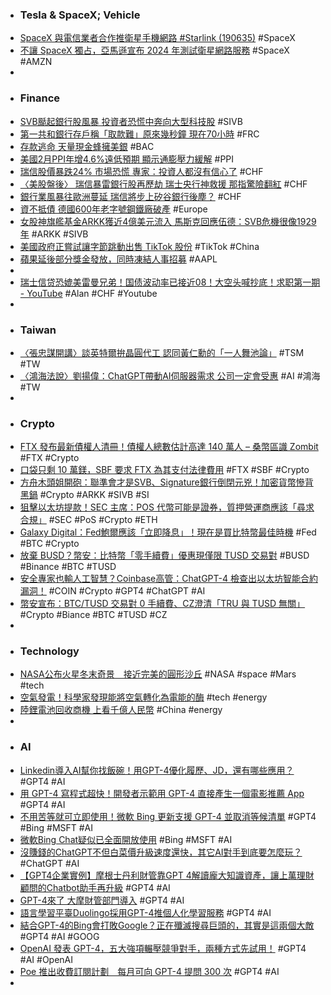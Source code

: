 - ### Tesla & SpaceX; Vehicle
- [SpaceX 與電信業者合作推衛星手機網路 #Starlink (190635)](https://www.cool3c.com/article/190635) #SpaceX
- [不讓 SpaceX 獨占，亞馬遜宣布 2024 年測試衛星網路服務](https://technews.tw/2023/03/15/amazon-project-kuiper/) #SpaceX #AMZN
-
- ### Finance
- [SVB颳起銀行股風暴 投資者恐慌中奔向大型科技股](https://news.cnyes.com/news/id/5115702) #SIVB
- [第一共和銀行存戶稱「取款難」原來幾秒鐘 現在70小時](https://m.cnyes.com/news/id/5115708) #FRC
- [存款逃命 天量現金蜂擁美銀](https://ctee.com.tw/news/global/825978.html) #BAC
- [美國2月PPI年增4.6%遠低預期 顯示通膨壓力緩解](https://news.cnyes.com/news/id/5115604) #PPI
- [瑞信股價暴跌24% 市場恐慌 專家：投資人都沒有信心了](https://m.cnyes.com/news/id/5115723) #CHF
- [〈美股盤後〉 瑞信暴雷銀行股再歷劫 瑞士央行神救援 那指驚險翻紅](https://m.cnyes.com/news/id/5115688) #CHF
- [銀行業風暴往歐洲蔓延 瑞信將步上矽谷銀行後塵？](https://news.cnyes.com/news/id/5115681) #CHF
- [資不抵債 德國600年老字號鋼鐵廠破產](https://ctee.com.tw/news/global/825787.html) #Europe
- [女股神旗艦基金ARKK獲近4億美元流入 馬斯克回應伍德：SVB危機很像1929年](https://news.cnyes.com/news/id/5115491) #ARKK #SIVB
- [美國政府正嘗試讓字節跳動出售 TikTok 股份](https://chinese.engadget.com/the-us-government-is-trying-to-force-bytedance-to-sell-tiktok-023934156.html) #TikTok #China
- [蘋果延後部分獎金發放，同時凍結人事招募](https://technews.tw/2023/03/15/apple-delays-bonuses/) #AAPL
-
- [瑞士信贷恐媲美雷曼兄弟！国债波动率已接近08！大空头喊抄底！求职第一期 - YouTube](https://www.youtube.com/watch?v=ynCsFbhMtdA) #Alan #CHF #Youtube
-
- ### Taiwan
- [〈張忠謀開講〉談英特爾拚晶圓代工 認同黃仁勳的「一人舞池論」](https://news.cnyes.com/news/id/5115807) #TSM #TW
- [〈鴻海法說〉劉揚偉：ChatGPT帶動AI伺服器需求 公司一定會受惠](https://news.cnyes.com/news/id/5115625) #AI #鴻海 #TW
-
- ### Crypto
- [FTX 發布最新債權人清冊！債權人總數估計高達 140 萬人 – 桑幣區識 Zombit](https://zombit.info/ftx-trading-ltd-statement-just-filed/) #FTX #Crypto
- [口袋只剩 10 萬鎂，SBF 要求 FTX 為其支付法律費用](https://abmedia.io/20230316-sbf-wants-ftx-cover-his-legal-bill-via-do) #FTX #SBF #Crypto
- [方舟木頭姐開砲：聯準會才是SVB、Signature銀行倒閉元兇！加密貨幣慘背黑鍋](https://www.blocktempo.com/cathie-wood-says-cryptocurrency-is-a-scapegoat/) #Crypto #ARKK #SIVB #SI
- [狙擊以太坊提款！SEC 主席：POS 代幣可能是證券，質押營運商應該「尋求合規」](https://www.blocktempo.com/sec-gensler-suggests-staking-token-operators-should-be-compliance/) #SEC #PoS #Crypto #ETH
- [Galaxy Digital：Fed鮑爾應該「立即降息」！現在是買比特幣最佳時機](https://www.blocktempo.com/galaxy-digital-ceo-says-powell-should-suspend-rate-hike-strategy/) #Fed #BTC #Crypto
- [放棄 BUSD？幣安：比特幣「零手續費」優惠現僅限 TUSD 交易對](https://blockcast.it/2023/03/15/binance-moving-0-fee-btc-trading-from-busd-to-tusd/) #BUSD #Binance #BTC #TUSD
- [安全專家也輸人工智慧？Coinbase高管：ChatGPT-4 檢查出以太坊智能合約漏洞！](https://www.blocktempo.com/chatgpt-4-has-been-able-to-check-the-smart-contract/) #COIN #Crypto #GPT4 #ChatGPT #AI
- [幣安宣布：BTC/TUSD 交易對 0 手續費、CZ澄清「TRU 與 TUSD 無關」](https://www.blocktempo.com/moving-0-fee-btc-trading-from-busd-to-tusd) #Crypto #Biance #BTC #TUSD #CZ
-
- ### Technology
- [NASA公布火星冬末奇景　接近完美的圓形沙丘](https://today.line.me/tw/v2/article/BEP9l1G) #NASA #space #Mars #tech
- [空氣發電！科學家發現能將空氣轉化為電能的酶](https://www.inside.com.tw/article/31027-structural-basis-for-bacterial-energy-extraction-from-atmospheric-hydrogen) #tech #energy
- [陸鋰電池回收商機 上看千億人民幣](https://ctee.com.tw/news/china/825193.html) #China #energy
-
- ### AI
- [Linkedin導入AI幫你找飯碗！用GPT-4優化履歷、JD，還有哪些應用？](https://www.bnext.com.tw/article/74467/ai-job-hunt-on-linkedin-jd) #GPT4 #AI
- [用 GPT-4 寫程式超快！開發者示範用 GPT-4 直接產生一個電影推薦 App](https://applealmond.com/posts/178923) #GPT4 #AI
- [不用苦等就可立即使用！微軟 Bing 更新支援 GPT-4 並取消等候清單](https://technews.tw/2023/03/16/microsofts-bing-gpt-4-chatbot-is-now-available-without-a-waitlist/) #GPT4 #Bing #MSFT #AI
- [微軟Bing Chat疑似已全面開放使用](https://www.ithome.com.tw/news/155954) #Bing #MSFT #AI
- [沒賺錢的ChatGPT不但白菜價升級速度還快，其它AI對手到底要怎麼玩？](https://www.techbang.com/posts/104558-make-it-impossible-for-opponents-to-play-chatgpt-cost) #ChatGPT #AI
- [【GPT4企業實例】摩根士丹利財管靠GPT 4解讀龐大知識資產，讓上萬理財顧問的Chatbot助手再升級](https://www.ithome.com.tw/news/155956) #GPT4 #AI
- [GPT-4來了 大摩財管部門導入](https://ctee.com.tw/news/global/825960.html) #GPT4 #AI
- [語言學習平臺Duolingo採用GPT-4推個人化學習服務](https://www.ithome.com.tw/news/155937) #GPT4 #AI
- [結合GPT-4的Bing會打敗Google？正在殲滅搜尋巨頭的，其實是這兩個大敵](https://www.bnext.com.tw/article/74452/google-altern-n-chatgpt-) #GPT4 #AI #GOOG
- [OpenAI 發表 GPT-4，五大強項輾壓競爭對手，兩種方式先試用！](https://www.businessyee.com/article/1298-GPT-4) #GPT4  #AI #OpenAI
- [Poe 推出收費訂閱計劃　每月可向 GPT-4 提問 300 次](https://www.newmobilelife.com/2023/03/15/poe-subscription-for-gtp4) #GPT4 #AI
-